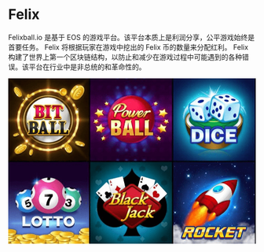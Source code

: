 # Felix

<p>Felixball.io 是基于 EOS 的游戏平台。该平台本质上是利润分享，公平游戏始终是首要任务。 Felix 将根据玩家在游戏中挖出的 Felix 币的数量来分配红利。 Felix 构建了世界上第一个区块链结构，以防止和减少在游戏过程中可能遇到的各种错误。该平台在行业中是非总统的和革命性的。</p>

![image1_ddaf31aa00b30db3a371bea5dfa325de](image1_ddaf31aa00b30db3a371bea5dfa325de.png)

